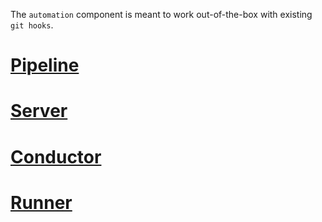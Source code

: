The `automation` component is meant to work out-of-the-box with existing `git hooks`.

# [Pipeline](pipeline/README.md)

# [Server](server/README.md)

# [Conductor](conductor/README.md)

# [Runner](runner/README.md)
